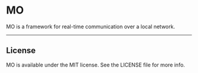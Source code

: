 # MO

MO is a framework for real-time communication over a local network.

---

## License

MO is available under the MIT license. See the LICENSE file for more info.
